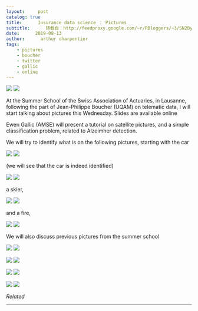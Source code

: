```yaml
---
layout:     post
catalog: true
title:      Insurance data science ： Pictures
subtitle:      转载自：http://feedproxy.google.com/~r/RBloggers/~3/SN2ByRKuGFk/
date:      2019-08-13
author:      arthur charpentier
tags:
    - pictures
    - boucher
    - twitter
    - gallic
    - online
---
```






![](https://i1.wp.com/f.hypotheses.org/wp-content/blogs.dir/253/files/2019/08/adessin-photo-resolution.png?w=456&is-pending-load=1#038;ssl=1)
![](https://i1.wp.com/f.hypotheses.org/wp-content/blogs.dir/253/files/2019/08/adessin-photo-resolution.png?w=456&ssl=1)


At the Summer School of the Swiss Association of Actuaries, in Lausanne, following the part of Jean-Philippe Boucher (UQAM) on telematic data, I will start talking about pictures this Wednesday. Slides are available online


Ewen Gallic (AMSE) will present a tutorial on satellite pictures, and a simple classification problem, related to Alzeimher detection.

We will try to identify what is on the following pictures, starting with the car

![](https://i0.wp.com/f.hypotheses.org/wp-content/blogs.dir/253/files/2019/08/car-accident.png?w=456&is-pending-load=1#038;ssl=1)
![](https://i0.wp.com/f.hypotheses.org/wp-content/blogs.dir/253/files/2019/08/car-accident.png?w=456&ssl=1)


(we will see that the car is indeed identified)

![](https://i2.wp.com/f.hypotheses.org/wp-content/blogs.dir/253/files/2019/08/car-accident-heat-2.png?w=456&is-pending-load=1#038;ssl=1)
![](https://i2.wp.com/f.hypotheses.org/wp-content/blogs.dir/253/files/2019/08/car-accident-heat-2.png?w=456&ssl=1)


a skier,

![](https://i2.wp.com/f.hypotheses.org/wp-content/blogs.dir/253/files/2019/08/chute-ski.jpg?w=456&is-pending-load=1#038;ssl=1)
![](https://i2.wp.com/f.hypotheses.org/wp-content/blogs.dir/253/files/2019/08/chute-ski.jpg?w=456&ssl=1)


and a fire,

![](https://i0.wp.com/f.hypotheses.org/wp-content/blogs.dir/253/files/2019/08/feu-maison.jpg?w=456&is-pending-load=1#038;ssl=1)
![](https://i0.wp.com/f.hypotheses.org/wp-content/blogs.dir/253/files/2019/08/feu-maison.jpg?w=456&ssl=1)


We will also discuss previous pictures from the summer school

![](https://i2.wp.com/f.hypotheses.org/wp-content/blogs.dir/253/files/2019/08/lausanne-c-1.png?w=456&is-pending-load=1#038;ssl=1)
![](https://i2.wp.com/f.hypotheses.org/wp-content/blogs.dir/253/files/2019/08/lausanne-c-1.png?w=456&ssl=1)


![](https://i1.wp.com/f.hypotheses.org/wp-content/blogs.dir/253/files/2019/08/lausanne-d-1.png?w=456&is-pending-load=1#038;ssl=1)
![](https://i1.wp.com/f.hypotheses.org/wp-content/blogs.dir/253/files/2019/08/lausanne-d-1.png?w=456&ssl=1)


![](https://i0.wp.com/f.hypotheses.org/wp-content/blogs.dir/253/files/2019/08/lausanne-e-1.png?w=456&is-pending-load=1#038;ssl=1)
![](https://i0.wp.com/f.hypotheses.org/wp-content/blogs.dir/253/files/2019/08/lausanne-e-1.png?w=456&ssl=1)


![](https://i0.wp.com/f.hypotheses.org/wp-content/blogs.dir/253/files/2019/08/lausanne-a-1.png?w=456&is-pending-load=1#038;ssl=1)
![](https://i0.wp.com/f.hypotheses.org/wp-content/blogs.dir/253/files/2019/08/lausanne-a-1.png?w=456&ssl=1)



*Related*






---
